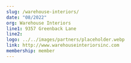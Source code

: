 ```yaml
---
slug: /warehouse-interiors/
date: "08/2022"
org: Warehouse Interiors
line1: 9357 Greenback Lane
line2: 
logo: ../../images/partners/placeholder.webp
link: http://www.warehouseinteriorsinc.com
membership: member
---
```

